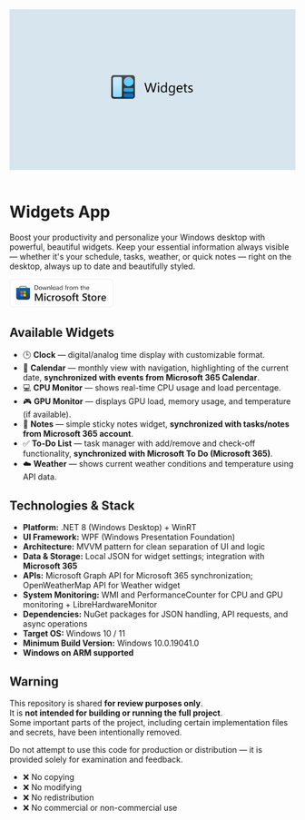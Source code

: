 <img src="Assets/Hero art.png" style="margin-bottom: 15px" />

# Widgets App

Boost your productivity and personalize your Windows desktop with powerful, beautiful widgets. Keep your essential information always visible — whether it's your schedule, tasks, weather, or quick notes — right on the desktop, always up to date and beautifully styled.

<a href="https://apps.microsoft.com/detail/9mw29r6qcr68">
    <img style="height: 50px;" src="Assets/ms-store-badge.svg" />
</a>

## Available Widgets

- 🕒 **Clock** — digital/analog time display with customizable format.  
- 📅 **Calendar** — monthly view with navigation, highlighting of the current date, **synchronized with events from Microsoft 365 Calendar**.  
- 💻 **CPU Monitor** — shows real-time CPU usage and load percentage.  
- 🎮 **GPU Monitor** — displays GPU load, memory usage, and temperature (if available).  
- 📝 **Notes** — simple sticky notes widget, **synchronized with tasks/notes from Microsoft 365 account**.  
- ✅ **To-Do List** — task manager with add/remove and check-off functionality, **synchronized with Microsoft To Do (Microsoft 365)**.  
- ☁️ **Weather** — shows current weather conditions and temperature using API data.  

## Technologies & Stack

- **Platform:** .NET 8 (Windows Desktop) + WinRT
- **UI Framework:** WPF (Windows Presentation Foundation)  
- **Architecture:** MVVM pattern for clean separation of UI and logic  
- **Data & Storage:** Local JSON for widget settings; integration with **Microsoft 365**
- **APIs:** Microsoft Graph API for Microsoft 365 synchronization; OpenWeatherMap API for Weather widget  
- **System Monitoring:** WMI and PerformanceCounter for CPU and GPU monitoring + LibreHardwareMonitor
- **Dependencies:** NuGet packages for JSON handling, API requests, and async operations  
- **Target OS:** Windows 10 / 11 
- **Minimum Build Version:** Windows 10.0.19041.0  
- **Windows on ARM supported**

## Warning

This repository is shared **for review purposes only**.  
It is **not intended for building or running the full project**.  
Some important parts of the project, including certain implementation files and secrets, have been intentionally removed.  

Do not attempt to use this code for production or distribution — it is provided solely for examination and feedback.

- ❌ No copying  
- ❌ No modifying  
- ❌ No redistribution  
- ❌ No commercial or non-commercial use  